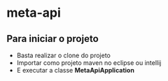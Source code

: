 # meta-api

## Para iniciar o projeto
  * Basta realizar o clone do projeto
  * Importar como projeto maven no eclipse ou intellij
  * E executar a classe <b>MetaApiApplication</b>
